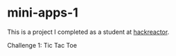 # mini-apps-1
This is a project I completed as a student at [hackreactor](http://hackreactor.com).

Challenge 1: Tic Tac Toe
